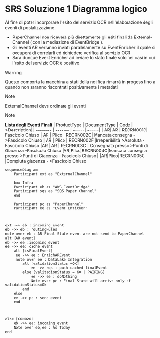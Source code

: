 # SRS Soluzione 1 Diagramma logico 

Al fine di poter incorporare l'esito del servizio OCR nell'elaborazione degli eventi di postalizzazione.

- PaperChannel non riceverà più direttamente gli esiti finali da External-Channel ( con la mediazione di EventBridge ).
- Gli eventi AR verranno inviati parallelamente su EventEnricher il quale si occuperà di correlarli ed richiedere verifica al servizio OCR
- Sarà dunque Event Enricher ad inviare lo stato finale solo nei casi in cui l'esito del servizio OCR è positivo.

>[!WARNING]
> Questo comporta la macchina a stati della notifica rimarrà in progess fino a quando non saranno riscontrati positivamente i metadati 

>[!Note]
>ExternalChannel deve ordinare gli eventi 

> [!NOTE]
> **Lista degli Eventi Finali**
>| ProductType | DocumentType | Code | >Description| 
>| -------- | ------- | ------| ------|
>| AR| AR | RECRN001C| Fascicolo Chiuso
>| AR | Plico | RECRN002C| Mancata consegna - >Fascicolo Chiuso 
>| AR | Plico | RECRN002F |Irreperibilità >Assoluta - Fascicolo Chiuso 
>|AR | AR | RECRN003C | Consegnato presso >Punti di Giacenza -Fascicolo Chiuso 
>|AR|Plico|RECRN004C|Mancata consegna presso >Punti di Giacenza - Fascicolo Chiuso |
>|AR|Plico|RECRN005C |Compiuta giacenza - >Fascicolo Chiuso






```mermaid
sequenceDiagram 
    Participant ext as "ExternalChannel"
    
    box Infra
    Participant eb as "AWS EventBridge"
    Participant sqs as "SQS Paper Channel"
    end
    
    Participant pc as "PaperChannel"
    Participant ee as "Event Enticher"

   
    
ext ->> eb : incoming_event
eb ->> eb : routingRules
note over eb : AR Final State event are not send to PaperChannel
alt [AR event] 
eb ->> ee :incoming_event
ee ->> ee: cache event
    alt [isFinalEvent]
     ee ->> ee : EnrichAREvent
     note over ee : DataLake Integration
        alt [validationStatus =OK]
            ee ->> sqs : push cached finalEvent
        else [valitadionStatus = KO | PAIRING]
            ee ->> ee : doNothing
            Note over pc : Final State will arrive only if validationStatus=Ok
        end
    else
    ee ->> pc : send event
    end


    
else [CON020]
    eb ->> ee: incoming_event
    Note over eb,ee : As Today
end

```
